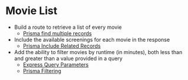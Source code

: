 # Movie List

- Build a route to retrieve a list of every movie
  - [Prisma find multiple records](https://www.prisma.io/docs/reference/api-reference/prisma-client-reference#findmany)
- Include the available screenings for each movie in the response
  - [Prisma Include Related Records](https://www.prisma.io/docs/reference/api-reference/prisma-client-reference#include)
- Add the ability to filter movies by runtime (in minutes), both less than and greater than a value provided in a query
  - [Express Query Parameters](https://masteringjs.io/tutorials/express/query-parameters)
  - [Prisma Filtering](https://www.prisma.io/docs/concepts/components/prisma-client/filtering-and-sorting)
